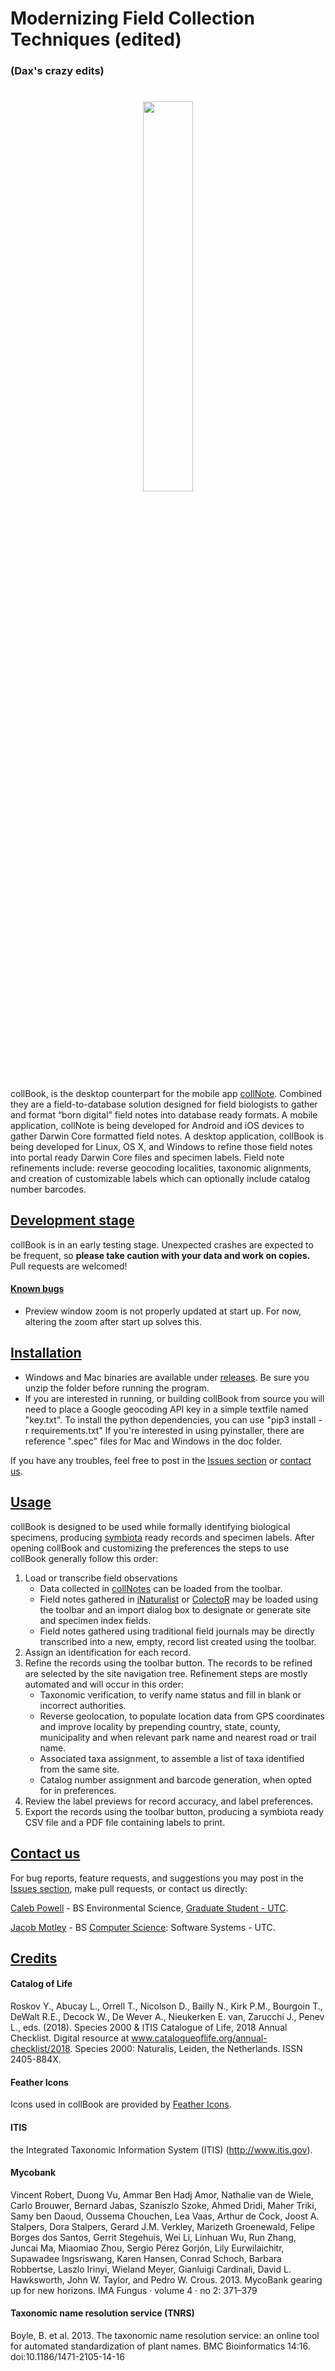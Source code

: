 # Modernizing Field Collection Techniques (edited)
### (Dax's crazy edits)

<h1 align=center>
<img src="ui/resources/logo-collbook/horizontal.png" width=40%>
</h1>

collBook, is the desktop counterpart for the mobile app [collNote](https://github.com/j-h-m/collNotes). Combined they are a field-to-database solution designed for field biologists to gather and format “born digital” field notes into database ready formats. A mobile application, collNote is being developed for Android and iOS devices to gather Darwin Core formatted field notes. A desktop application, collBook is being developed for Linux, OS X, and Windows to refine those field notes into portal ready Darwin Core files and specimen labels. Field note refinements include: reverse geocoding localities, taxonomic alignments, and creation of customizable labels which can optionally include catalog number barcodes.

## [Development stage](#Development-stage)

collBook is in an early testing stage. Unexpected crashes are expected to be frequent, so **please take caution with your data and work on copies.** Pull requests are welcomed!

#### [Known bugs](#Known-bugs)
- Preview window zoom is not properly updated at start up. For now, altering the zoom after start up solves this.

## [Installation](#Installation)

 - Windows and Mac binaries are available under [releases](https://github.com/CapPow/collBook/releases). Be sure you unzip the folder before running the program. 
 - If you are interested in running, or building collBook from source you will need to place a Google geocoding API key in a simple textfile named "key.txt". To install the python dependencies, you can use "pip3 install -r requirements.txt" If you're interested in using pyinstaller, there are reference ".spec" files for Mac and Windows in the doc folder.

If you have any troubles, feel free to post in the [Issues section](https://github.com/CapPow/collBook/issues) or [contact us](https://github.com/CapPow/collBook#Contact-us).


## [Usage](#Usage)

collBook is designed to be used while formally identifying biological specimens, producing [symbiota](https://github.com/Symbiota/Symbiota) ready records and specimen labels. After opening collBook and customizing the preferences the steps to use collBook generally follow this order:
1. Load or transcribe field observations
    - Data collected in [collNotes](https://github.com/j-h-m/collNotes) can be loaded from the toolbar.
    - Field notes gathered in [iNaturalist](https://www.inaturalist.org/) or [ColectoR](http://camayal.info/colector.htm) may be loaded using the toolbar and an import dialog box to designate or generate site and specimen index fields.
    - Field notes gathered using traditional field journals may be directly transcribed into a new, empty, record list created using the toolbar.
2. Assign an identification for each record.
3. Refine the records using the toolbar button. The records to be refined are selected by the site navigation tree. Refinement steps are mostly automated and will occur in this order: 
    - Taxonomic verification, to verify name status and fill in blank or incorrect authorities.
    - Reverse geolocation, to populate location data from GPS coordinates and improve locality by prepending country, state, county, municipality and when relevant park name and nearest road or trail name.
    - Associated taxa assignment, to assemble a list of taxa identified from the same site.
    - Catalog number assignment and barcode generation, when opted for in preferences.
4. Review the label previews for record accuracy, and label preferences.
5. Export the records using the toolbar button, producing a symbiota ready CSV file and a PDF file containing labels to print. 

## [Contact us](#Contact-us)

For bug reports, feature requests, and suggestions you may post in the [Issues section](https://github.com/CapPow/collBook/issues), make pull requests, or contact us directly:

[Caleb Powell](https://github.com/CapPow) - BS Environmental Science, [Graduate Student - UTC](https://www.utc.edu/biology-geology-environmental-science/profiles/graduate-students/qvd441.php).

[Jacob Motley](https://www.linkedin.com/in/jacob-motley-b627a1152) - BS [Computer Science](https://github.com/j-h-m): Software Systems - UTC.

## [Credits](#Credits)

#### Catalog of Life
Roskov Y., Abucay L., Orrell T., Nicolson D., Bailly N., Kirk P.M., Bourgoin T., DeWalt R.E., Decock W., De Wever A., Nieukerken E. van, Zarucchi J., Penev L., eds. (2018). Species 2000 & ITIS Catalogue of Life, 2018 Annual Checklist. Digital resource at www.catalogueoflife.org/annual-checklist/2018. Species 2000: Naturalis, Leiden, the Netherlands. ISSN 2405-884X.

#### Feather Icons
Icons used in collBook are provided by [Feather Icons](https://github.com/feathericons/feather).

#### ITIS
the Integrated Taxonomic Information System (ITIS) (http://www.itis.gov).

#### Mycobank
Vincent Robert, Duong Vu, Ammar Ben Hadj Amor, Nathalie van de Wiele, Carlo Brouwer, Bernard Jabas, Szaniszlo Szoke, Ahmed Dridi, Maher Triki, Samy ben Daoud, Oussema Chouchen, Lea Vaas, Arthur de Cock, Joost A. Stalpers, Dora Stalpers, Gerard J.M. Verkley, Marizeth Groenewald, Felipe Borges dos Santos, Gerrit Stegehuis, Wei Li, Linhuan Wu, Run Zhang, Juncai Ma, Miaomiao Zhou, Sergio Pérez Gorjón, Lily Eurwilaichitr, Supawadee Ingsriswang, Karen Hansen, Conrad Schoch, Barbara Robbertse, Laszlo Irinyi, Wieland Meyer, Gianluigi Cardinali, David L. Hawksworth, John W. Taylor, and Pedro W. Crous. 2013. MycoBank gearing up for new horizons. IMA Fungus · volume 4 · no 2: 371–379 

#### Taxonomic name resolution service (TNRS)
Boyle, B. et al. 2013. The taxonomic name resolution service: an online tool for automated standardization of plant names. BMC Bioinformatics 14:16. doi:10.1186/1471-2105-14-16
